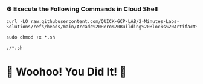 ### ⚙️ Execute the Following Commands in Cloud Shell

```
curl -LO raw.githubusercontent.com/QUICK-GCP-LAB/2-Minutes-Labs-Solutions/refs/heads/main/Arcade%20Hero%20Building%20Blocks%20Artifact%20Registry%20II/arc1208.sh

sudo chmod +x *.sh

./*.sh
```

# 🎉 Woohoo! You Did It! 🎉
